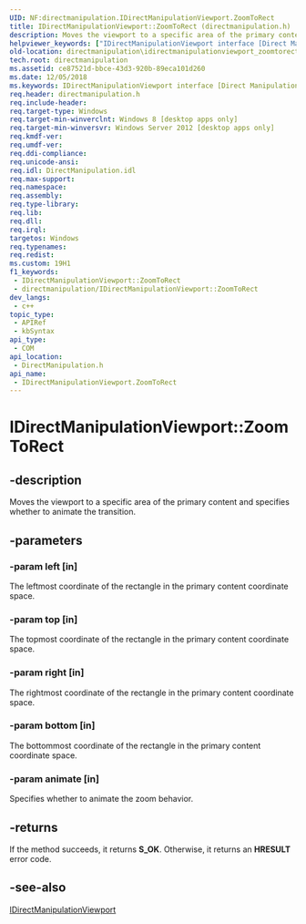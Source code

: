 ```yaml
---
UID: NF:directmanipulation.IDirectManipulationViewport.ZoomToRect
title: IDirectManipulationViewport::ZoomToRect (directmanipulation.h)
description: Moves the viewport to a specific area of the primary content and specifies whether to animate the transition.
helpviewer_keywords: ["IDirectManipulationViewport interface [Direct Manipulation]","ZoomToRect method","IDirectManipulationViewport.ZoomToRect","IDirectManipulationViewport::ZoomToRect","ZoomToRect","ZoomToRect method [Direct Manipulation]","ZoomToRect method [Direct Manipulation]","IDirectManipulationViewport interface","directmanipulation.idirectmanipulationviewport_zoomtorect","directmanipulation/IDirectManipulationViewport::ZoomToRect"]
old-location: directmanipulation\idirectmanipulationviewport_zoomtorect.htm
tech.root: directmanipulation
ms.assetid: ce87521d-bbce-43d3-920b-89eca101d260
ms.date: 12/05/2018
ms.keywords: IDirectManipulationViewport interface [Direct Manipulation],ZoomToRect method, IDirectManipulationViewport.ZoomToRect, IDirectManipulationViewport::ZoomToRect, ZoomToRect, ZoomToRect method [Direct Manipulation], ZoomToRect method [Direct Manipulation],IDirectManipulationViewport interface, directmanipulation.idirectmanipulationviewport_zoomtorect, directmanipulation/IDirectManipulationViewport::ZoomToRect
req.header: directmanipulation.h
req.include-header: 
req.target-type: Windows
req.target-min-winverclnt: Windows 8 [desktop apps only]
req.target-min-winversvr: Windows Server 2012 [desktop apps only]
req.kmdf-ver: 
req.umdf-ver: 
req.ddi-compliance: 
req.unicode-ansi: 
req.idl: DirectManipulation.idl
req.max-support: 
req.namespace: 
req.assembly: 
req.type-library: 
req.lib: 
req.dll: 
req.irql: 
targetos: Windows
req.typenames: 
req.redist: 
ms.custom: 19H1
f1_keywords:
 - IDirectManipulationViewport::ZoomToRect
 - directmanipulation/IDirectManipulationViewport::ZoomToRect
dev_langs:
 - c++
topic_type:
 - APIRef
 - kbSyntax
api_type:
 - COM
api_location:
 - DirectManipulation.h
api_name:
 - IDirectManipulationViewport.ZoomToRect
---
```


# IDirectManipulationViewport::ZoomToRect


## -description

Moves the viewport to a specific area of the primary content and specifies whether to animate the transition.

## -parameters

### -param left [in]

The leftmost coordinate of the rectangle in the primary content coordinate space.

### -param top [in]

The topmost coordinate of the rectangle in the primary content coordinate space.

### -param right [in]

The rightmost coordinate of the rectangle in the primary content coordinate space.

### -param bottom [in]

The bottommost coordinate of the rectangle in the primary content coordinate space.

### -param animate [in]

Specifies whether to animate the zoom behavior.

## -returns

If the method succeeds, it returns <b>S_OK</b>. Otherwise, it returns an <b>HRESULT</b> error code.

## -see-also

<a href="https://docs.microsoft.com/previous-versions/windows/desktop/api/directmanipulation/nn-directmanipulation-idirectmanipulationviewport">IDirectManipulationViewport</a>

